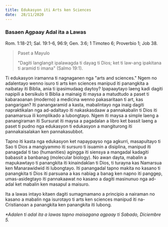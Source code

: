 ```yaml
---
title: Edukasyon iti Arts ken Sciences
date:  28/11/2020
---
```


### Basaen Agpaay Adal ita a Lawas
Rom. 1:18-21; Sal. 19:1-6, 96:9; Gen. 3:6; 1 Timoteo 6; Proverbio 1; Job 38.

> <p>Paset a Mayulo</p>
> "Dagiti langlangit ipalawagda ti dayag ti Dios; ket ti law-ang ipakitana ti aramid ti imana" (Salmo 19:1).

Ti edukasyon iramanna ti nagnaganen nga "arts and sciences." Ngem no adalentayo wenno isuro ti arts ken sciences manipud iti panangkita a naibatay iti Biblia, ania ti ipasimudaag daytoy? Ipapaaytayo laeng kadi dagiti napipili a bersikulo ti Biblia a mainaig iti maysa a matudtudo a paset ti kabaraoanan (moderno) a medicina wenno pakasaritaan ti art, kas pangarigan? Iti panangaramid a kasta, mabalintayo nga inaig dagiti napraktikalan nga ad-adaltayo iti nakaskasdaaw a pannakabalin ti Dios iti panamarsua ili komplikado a lubongtayo. Ngem iti maysa a simple laeng a panangiraman iti Sursurat iti maysa a pagadalan a libro ket bassit laeng a paset ti pudno nga edukasyon ti edukasyon a mangiturong iti pannakaisalakan ken pannakasubbot.

Tapno iti kasta nga edukasyon ket napaypayso nga agkurri, masapultayo ti Sao ti Dios a mangiyammo iti sursuro ti isuamin a disiplina, manipud iti panagadal ti tao (humanities) agingga iti siensya a mangadal kadagiti babassit a banbanag (molecular biology). No awan dayta, mabalin a mapukawtayo ti panangkita iti kinaindaklan ti Dios, ti turayna kas Namarsua ken Manarawidwid iti lubongtayo. Iti panangadal tapno makita no kasano ti panangkita ti Dios iti parsuana a kas nabiag a banag ken napno iti panggep, umas-asidegtayo iti pannakaawat no kasano a dagiti masinunuo nga ad-adal ket mabalin ken masapul a maisuro.

Ita a lawas intayo kitaen dagiti sumagmamano a principio a nairaman no kasano a mabalin nga isurotayo ti arts ken sciences manipud iti na- Cristianoan a panangkita ken panangkita iti lubong.

_*Adalen ti adal ita a lawas tapno maisagana agpaay ti Sabado, Diciembre 5._